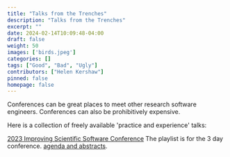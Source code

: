 ```yaml
---
title: "Talks from the Trenches"
description: "Talks from the Trenches"
excerpt: ""
date: 2024-02-14T10:09:48-04:00
draft: false
weight: 50
images: ['birds.jpeg']
categories: []
tags: ["Good", "Bad", "Ugly"]
contributors: ["Helen Kershaw"]
pinned: false
homepage: false
---
```



Conferences can be great places to meet other research software engineers. Conferences can also
be prohibitively expensive. 

Here is a collection of freely available 'practice and experience' talks:

[2023 Improving Scientific Software Conference](https://www.youtube.com/watch?v=ur4I6kip-nY&list=PLbelYhZAAHEL1XdTWaz1adVwNdEhKONV4)
The playlist is for the 3 day conference. [agenda and abstracts](https://sea.ucar.edu/conference/2023). 
